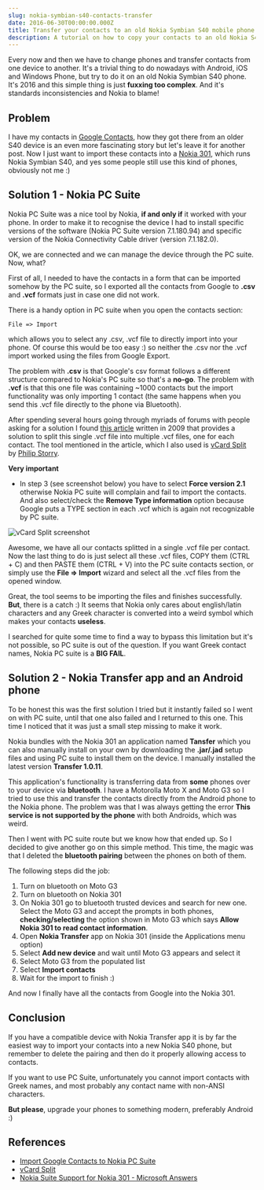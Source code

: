 ```yaml
---
slug: nokia-symbian-s40-contacts-transfer
date: 2016-06-30T00:00:00.000Z
title: Transfer your contacts to an old Nokia Symbian S40 mobile phone
description: A tutorial on how to copy your contacts to an old Nokia S40 phone.
---
```


Every now and then we have to change phones and transfer contacts from one device to another. It's a trivial thing to do nowadays with Android, iOS and Windows Phone, but try to do it on an old Nokia Symbian S40 phone. It's 2016 and this simple thing is just **fuxxing too complex**. And it's standards inconsistencies and Nokia to blame!

## Problem

I have my contacts in [Google Contacts](https://contacts.google.com), how they got there from an older S40 device is an even more fascinating story but let's leave it for another post. Now I just want to import these contacts into a [Nokia 301](http://www.gsmarena.com/nokia_301-5323.php), which runs Nokia Symbian S40, and yes some people still use this kind of phones, obviously not me :)

## Solution 1 - Nokia PC Suite

Nokia PC Suite was a nice tool by Nokia, **if and only if** it worked with your phone. In order to make it to recognise the device I had to install specific versions of the software (Nokia PC Suite version 7.1.180.94) and specific version of the Nokia Connectivity Cable driver (version 7.1.182.0).

OK, we are connected and we can manage the device through the PC suite. Now, what?

First of all, I needed to have the contacts in a form that can be imported somehow by the PC suite, so I exported all the contacts from Google to **.csv** and **.vcf** formats just in case one did not work.

There is a handy option in PC suite when you open the contacts section:

```
File => Import
```

which allows you to select any .csv, .vcf file to directly import into your phone. Of course this would be too easy :) so neither the .csv nor the .vcf import worked using the files from Google Export.

The problem with **.csv** is that Google's csv format follows a different structure compared to Nokia's PC suite so that's a **no-go**. The problem with **.vcf** is that this one file was containing ~1000 contacts but the import functionality was only importing 1 contact (the same happens when you send this .vcf file directly to the phone via Bluetooth).

After spending several hours going through myriads of forums with people asking for a solution I found [this article](http://blog.gluga.com/2009/11/import-google-contacts-to-nokia-pc.html) written in 2009 that provides a solution to split this single .vcf file into multiple .vcf files, one for each contact. The tool mentioned in the article, which I also used is [vCard Split](http://www.philipstorry.net/software/vcardsplit) by [Philip Storry](http://www.philipstorry.net/).

**Very important**

* In step 3 (see screenshot below) you have to select **Force version 2.1** otherwise Nokia PC suite will complain and fail to import the contacts. And also select/check the **Remove Type information** option because Google puts a TYPE section in each .vcf which is again not recognizable by PC suite.

![vCard Split screenshot](/articles/nokia-symbian-s40-contacts-transfer/vcard-screenshot.png "vCard Split screenshot")

Awesome, we have all our contacts splitted in a single .vcf file per contact. Now the last thing to do is just select all these .vcf files, COPY them (CTRL + C) and then PASTE them (CTRL + V) into the PC suite contacts section, or simply use the **File => Import** wizard and select all the .vcf files from the opened window.

Great, the tool seems to be importing the files and finishes successfully. **But**, there is a catch :) It seems that Nokia only cares about english/latin characters and any Greek character is converted into a weird symbol which makes your contacts **useless**. 

I searched for quite some time to find a way to bypass this limitation but it's not possible, so PC suite is out of the question. If you want Greek contact names, Nokia PC suite is a **BIG FAIL**.

## Solution 2 - Nokia Transfer app and an Android phone

To be honest this was the first solution I tried but it instantly failed so I went on with PC suite, until that one also failed and I returned to this one. This time I noticed that it was just a small step missing to make it work.

Nokia bundles with the Nokia 301 an application named **Tansfer** which you can also manually install on your own by downloading the **.jar/.jad** setup files and using PC suite to install them on the device. I manually installed the latest version **Transfer 1.0.11**.

This application's functionality is transferring data from **some** phones over to your device via **bluetooth**. I have a Motorolla Moto X and Moto G3 so I tried to use this and transfer the contacts directly from the Android phone to the Nokia phone. The problem was that I was always getting the error **This service is not supported by the phone** with both Androids, which was weird.

Then I went with PC suite route but we know how that ended up. So I decided to give another go on this simple method. This time, the magic was that I deleted the **bluetooth pairing** between the phones on both of them. 

The following steps did the job:

1. Turn on bluetooth on Moto G3
2. Turn on bluetooth on Nokia 301
3. On Nokia 301 go to bluetooth trusted devices and search for new one. Select the Moto G3 and accept the prompts in both phones, **checking/selecting** the option shown in Moto G3 which says **Allow Nokia 301 to read contact information**.
4. Open **Nokia Transfer** app on Nokia 301 (inside the Applications menu option)
5. Select **Add new device** and wait until Moto G3 appears and select it
6. Select Moto G3 from the populated list
7. Select **Import contacts**
8. Wait for the import to finish :)

And now I finally have all the contacts from Google into the Nokia 301.

## Conclusion

If you have a compatible device with Nokia Transfer app it is by far the easiest way to import your contacts into a new Nokia S40 phone, but remember to delete the pairing and then do it properly allowing access to contacts.

If you want to use PC Suite, unfortunately you cannot import contacts with Greek names, and most probably any contact name with non-ANSI characters.

**But please**, upgrade your phones to something modern, preferably Android :) 

## References

* [Import Google Contacts to Nokia PC Suite](http://blog.gluga.com/2009/11/import-google-contacts-to-nokia-pc.html)
* [vCard Split](http://www.philipstorry.net/software/vcardsplit)
* [Nokia Suite Support for Nokia 301 - Microsoft Answers](http://answers.microsoft.com/en-us/mobiledevices/forum/mdasha/nokia-suite-support-for-nokia-301/58a39104-d1ff-4ff1-91af-983ded51ea27)
